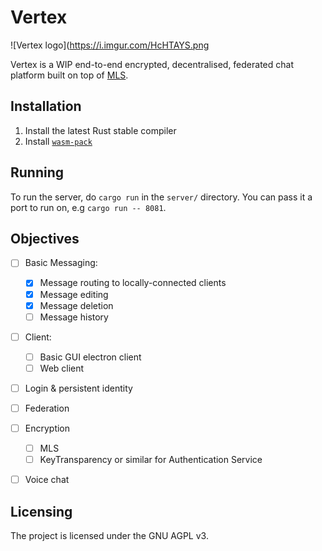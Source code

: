 # Vertex

![Vertex logo](https://i.imgur.com/HcHTAYS.png

Vertex is a WIP end-to-end encrypted, decentralised, federated chat platform built on top of 
[MLS](https://messaginglayersecurity.rocks).

## Installation
1. Install the latest Rust stable compiler
2. Install [`wasm-pack`](https://rustwasm.github.io/wasm-pack/installer/)

## Running
To run the server, do `cargo run` in the `server/` directory. You can pass it a port to run on,
e.g `cargo run -- 8081`.

## Objectives

- [ ] Basic Messaging:
  - [x] Message routing to locally-connected clients
  - [x] Message editing
  - [x] Message deletion
  - [ ] Message history
- [ ] Client:
  - [ ] Basic GUI electron client
  - [ ] Web client
- [ ] Login & persistent identity
- [ ] Federation
- [ ] Encryption
  - [ ] MLS
  - [ ] KeyTransparency or similar for Authentication Service
- [ ] Voice chat


## Licensing

The project is licensed under the GNU AGPL v3.
